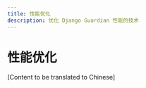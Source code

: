 ```yaml
---
title: 性能优化
description: 优化 Django Guardian 性能的技术
---
```


# 性能优化

[Content to be translated to Chinese]

<!-- This page content will be translated from the main English userguide/performance.md -->
